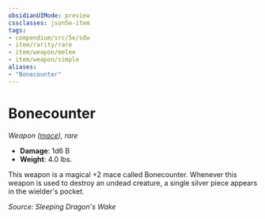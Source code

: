 ```yaml
---
obsidianUIMode: preview
cssclasses: json5e-item
tags:
- compendium/src/5e/sdw
- item/rarity/rare
- item/weapon/melee
- item/weapon/simple
aliases: 
- "Bonecounter"
---
```

# Bonecounter
*Weapon ([mace](Mechanics/items/mace.md)), rare*  

- **Damage**: 1d6 B
- **Weight**: 4.0 lbs.

This weapon is a magical +2 mace called Bonecounter. Whenever this weapon is used to destroy an undead creature, a single silver piece appears in the wielder's pocket.

*Source: Sleeping Dragon's Wake*